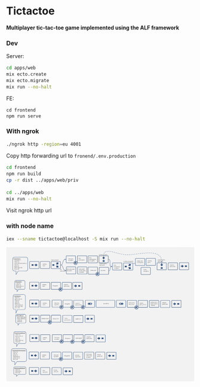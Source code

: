 # Tictactoe

**Multiplayer tic-tac-toe game implemented using the ALF framework**

### Dev
Server:
```sh
cd apps/web
mix ecto.create
mix ecto.migrate
mix run --no-halt
```

FE:
```
cd frontend
npm run serve
```

### With ngrok
```sh
./ngrok http -region=eu 4001
```
Copy http forwarding url to `fronend/.env.production`
```sh
cd frontend
npm run build
cp -r dist ../apps/web/priv

cd ../apps/web
mix run --no-halt
```
Visit ngrok http url

### with node name
```sh
iex --sname tictactoe@localhost -S mix run --no-halt
```
![Tic-Tac-Toe](tic-tac-toe.png)
